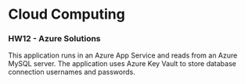 # Cloud Computing 
### HW12 - Azure Solutions

This application runs in an Azure App Service and reads from an Azure MySQL server.
The application uses Azure Key Vault to store database connection usernames and passwords.